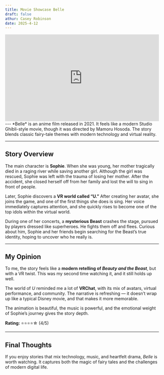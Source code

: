```yaml
---
title: Movie Showcase Belle
draft: false
athur: Casey Robinson
date: 2025-4-12
---
```

<div style="position:relative; padding-bottom:56.25%; height:0; overflow:hidden;">
  <iframe src="https://www.youtube.com/embed/VIDEO_ID"
      style="position:absolute; top:0; left:0; width:100%; height:100%; border:0;"
      allowfullscreen>
  </iframe>
</div>
---
*Belle* is an anime film released in 2021. It feels like a modern Studio Ghibli-style movie, though it was directed by Mamoru Hosoda. The story blends classic fairy-tale themes with modern technology and virtual reality.  

---
## Story Overview
The main character is **Sophie**. When she was young, her mother tragically died in a raging river while saving another girl. Although the girl was rescued, Sophie was left with the trauma of losing her mother. After the accident, she closed herself off from her family and lost the will to sing in front of people.  

Later, Sophie discovers a **VR world called “U.”** After creating her avatar, she joins the game, and one of the first things she does is sing. Her voice immediately captures attention, and she quickly rises to become one of the top idols within the virtual world.  

During one of her concerts, a **mysterious Beast** crashes the stage, pursued by players dressed like superheroes. He fights them off and flees. Curious about him, Sophie and her friends begin searching for the Beast’s true identity, hoping to uncover who he really is.  

---

## My Opinion
To me, the story feels like a **modern retelling of *Beauty and the Beast***, but with a VR twist. This was my second time watching it, and it still holds up well.  

The world of *U* reminded me a lot of **VRChat**, with its mix of avatars, virtual performance, and community. The narrative is refreshing — it doesn’t wrap up like a typical Disney movie, and that makes it more memorable.  

The animation is beautiful, the music is powerful, and the emotional weight of Sophie’s journey gives the story depth.  

**Rating:** ⭐⭐⭐⭐☆ (4/5)  

---

## Final Thoughts
If you enjoy stories that mix technology, music, and heartfelt drama, *Belle* is worth watching. It captures both the magic of fairy tales and the challenges of modern digital life.  
